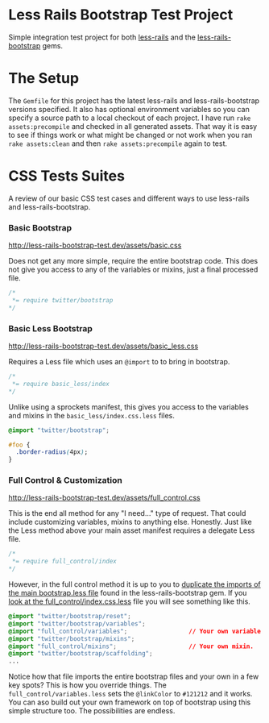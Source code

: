 
# Less Rails Bootstrap Test Project

Simple integration test project for both [less-rails](https://github.com/metaskills/less-rails) and the [less-rails-bootstrap](https://github.com/metaskills/less-rails-bootstrap) gems.


# The Setup

The `Gemfile` for this project has the latest less-rails and less-rails-bootstrap versions specified. It also has optional environment variables so you can specify a source path to a local checkout of each project. I have run `rake assets:precompile` and checked in all generated assets. That way it is easy to see if things work or what might be changed or not work when you ran `rake assets:clean` and then `rake assets:precompile` again to test.

# CSS Tests Suites

A review of our basic CSS test cases and different ways to use less-rails and less-rails-bootstrap.

### Basic Bootstrap

http://less-rails-bootstrap-test.dev/assets/basic.css

Does not get any more simple, require the entire bootstrap code. This does not give you access to any of the variables or mixins, just a final processed file.

```css
/*
 *= require twitter/bootstrap
*/
```

### Basic Less Bootstrap

http://less-rails-bootstrap-test.dev/assets/basic_less.css

Requires a Less file which uses an `@import` to to bring in bootstrap. 

```css
/*
 *= require basic_less/index
*/
```

Unlike using a sprockets manifest, this gives you access to the variables and mixins in the `basic_less/index.css.less` files.

```css
@import "twitter/bootstrap";

#foo {
  .border-radius(4px);
}
```

### Full Control & Customization

http://less-rails-bootstrap-test.dev/assets/full_control.css

This is the end all method for any "I need..." type of request. That could include customizing variables, mixins to anything else. Honestly. Just like the Less method above your main asset manifest requires a delegate Less file.

```css
/*
 *= require full_control/index
*/
```

However, in the full control method it is up to you to [duplicate the imports of the main bootstrap.less file](http://github.com/metaskills/less-rails-bootstrap/blob/master/vendor/frameworks/twitter/bootstrap/bootstrap.less) found in the less-rails-bootstrap gem. If you [look at the full_control/index.css.less](https://github.com/metaskills/less-rails-bootstrap-test/blob/master/app/assets/stylesheets/full_control/index.css.less) file you will see something like this.

```css
@import "twitter/bootstrap/reset";
@import "twitter/bootstrap/variables";
@import "full_control/variables";                 // Your own variable overrides.
@import "twitter/bootstrap/mixins";
@import "full_control/mixins";                    // Your own mixin.
@import "twitter/bootstrap/scaffolding";
...
```

Notice how that file imports the entire bootstrap files and your own in a few key spots? This is how you override things. The `full_control/variables.less` sets the `@linkColor` to `#121212` and it works. You can aso build out your own framework on top of bootstrap using this simple structure too. The possibilities are endless.




